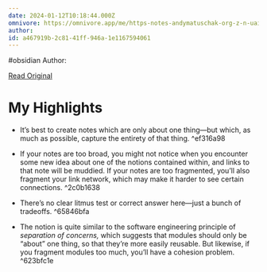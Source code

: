 ```yaml
---
date: 2024-01-12T10:18:44.000Z
omnivore: https://omnivore.app/me/https-notes-andymatuschak-org-z-n-uai-ga-xp-21-eors-er-1-jm-9-y--18cfc0595ea
author: 
id: a467919b-2c81-41ff-946a-1e1167594061
---
```


#obsidian 
Author: 

[Read Original](https://notes.andymatuschak.org/zNUaiGAXp21eorsER1Jm9yU)

# My Highlights

- It’s best to create notes which are only about one thing—but which, as much as possible, capture the entirety of that thing. ^ef316a98

- If your notes are too broad, you might not notice when you encounter some new idea about one of the notions contained within, and links to that note will be muddied. If your notes are too fragmented, you’ll also fragment your link network, which may make it harder to see certain connections. ^2c0b1638

- There’s no clear litmus test or correct answer here—just a bunch of tradeoffs. ^65846bfa

- The notion is quite similar to the software engineering principle of _separation of concerns,_ which suggests that modules should only be “about” one thing, so that they’re more easily reusable. But likewise, if you fragment modules too much, you’ll have a cohesion problem. ^623bfc1e

